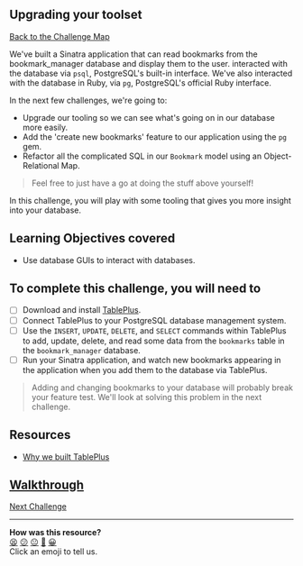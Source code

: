 ## Upgrading your toolset

[Back to the Challenge Map](00_challenge_map.md#challenges)

We've built a Sinatra application that can read bookmarks from the bookmark_manager database and display them to the user. interacted with the database via `psql`, PostgreSQL's built-in interface. We've also interacted with the database in Ruby, via `pg`, PostgreSQL's official Ruby interface.

In the next few challenges, we're going to:

- Upgrade our tooling so we can see what's going on in our database more easily.
- Add the 'create new bookmarks' feature to our application using the `pg` gem.
- Refactor all the complicated SQL in our `Bookmark` model using an Object-Relational Map.

> Feel free to just have a go at doing the stuff above yourself!

In this challenge, you will play with some tooling that gives you more insight into your database.

## Learning Objectives covered

* Use database GUIs to interact with databases.

## To complete this challenge, you will need to

- [ ] Download and install [TablePlus](https://tableplus.com/).
- [ ] Connect TablePlus to your PostgreSQL database management system.
- [ ] Use the `INSERT`, `UPDATE`, `DELETE`, and `SELECT` commands within TablePlus to add, update, delete, and read some data from the `bookmarks` table in the `bookmark_manager` database.
- [ ] Run your Sinatra application, and watch new bookmarks appearing in the application when you add them to the database via TablePlus.

> Adding and changing bookmarks to your database will probably break your feature test. We'll look at solving this problem in the next challenge.

## Resources

* [Why we built TablePlus](https://medium.com/tableplus/modern-native-tool-for-relational-database-79efc35b647d)

## [Walkthrough](walkthroughs/08.md)

[Next Challenge](../09_setting_up_a_testing_environment.md)

<!-- BEGIN GENERATED SECTION DO NOT EDIT -->

---

**How was this resource?**  
[😫](https://airtable.com/shrUJ3t7KLMqVRFKR?prefill_Repository=course&prefill_File=bookmark_manager/08_upgrading_your_toolset.md&prefill_Sentiment=😫) [😕](https://airtable.com/shrUJ3t7KLMqVRFKR?prefill_Repository=course&prefill_File=bookmark_manager/08_upgrading_your_toolset.md&prefill_Sentiment=😕) [😐](https://airtable.com/shrUJ3t7KLMqVRFKR?prefill_Repository=course&prefill_File=bookmark_manager/08_upgrading_your_toolset.md&prefill_Sentiment=😐) [🙂](https://airtable.com/shrUJ3t7KLMqVRFKR?prefill_Repository=course&prefill_File=bookmark_manager/08_upgrading_your_toolset.md&prefill_Sentiment=🙂) [😀](https://airtable.com/shrUJ3t7KLMqVRFKR?prefill_Repository=course&prefill_File=bookmark_manager/08_upgrading_your_toolset.md&prefill_Sentiment=😀)  
Click an emoji to tell us.

<!-- END GENERATED SECTION DO NOT EDIT -->
